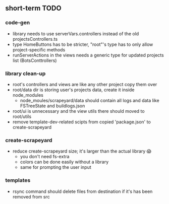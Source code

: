 ## short-term TODO

### code-gen
- library needs to use serverVars.controllers instead of the old projectsControllers.ts
- type HomeButtons has to be stricter, "root"'s type has to only allow project-specific methods
- runServerActions in the views needs a generic type for updated projects list (BotsConttrollers)

### library clean-up
- root's controllers and views are like any other project copy them over
- root/data dir is storing user's projects data, create it inside node_modules
  - node_moules/scrapeyard/data  should contain all logs and data
    like FSTreeState and buildlogs.json
- root/ui is unnecessary and the view utils there should moved to root/utils
- remove template-dev-related scipts from copied 'package.json' to create-scrapeyard

### create-scrapeyard
- reduce create-scrapeyard size; it's larger than the actual library 😱
  - you don't need fs-extra
  - colors can be done easily without a library
  - same for prompting the user input

### templates
- rsync command should delete files from destination if it's has been removed from src
